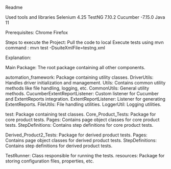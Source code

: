 Readme

Used tools and libraries
Selenium 4.25
TestNG 7.10.2
Cucumber -7.15.0
Java 11

Prerequisites:
Chrome
Firefox

Steps to execute the Project:
Pull the code to local
Execute tests using mvn command : mvn test -DsuiteXmlFile=testng.xml



Explanation:

Main Package: The root package containing all other components.

automation_framework: Package containing utility classes.
DriverUtils: Handles driver initialization and management.
Utils: Contains common utility methods like file handling, logging, etc.
CommonUtils: General utility methods.
CucumberExtentReportListener: Custom listener for Cucumber and ExtentReports integration.
ExtentReportListener: Listener for generating ExtentReports.
FileUtils: File handling utilities.
LoggerUtil: Logging utilities.

test: Package containing test classes.
Core_Product_Tests: Package for core product tests.
Pages: Contains page object classes for core product tests.
StepDefinitions: Contains step definitions for core product tests.

Derived_Product2_Tests: Package for derived product tests.
Pages: Contains page object classes for derived product tests.
StepDefinitions: Contains step definitions for derived product tests.

TestRunner: Class responsible for running the tests.
resources: Package for storing configuration files, properties, etc.




